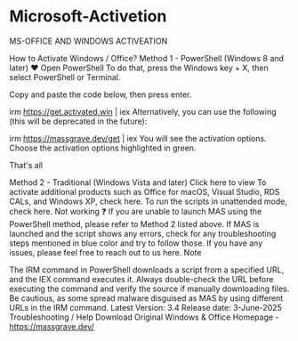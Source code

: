 # Microsoft-Activetion
MS-OFFICE AND WINDOWS ACTIVEATION


How to Activate Windows / Office?
Method 1 - PowerShell (Windows 8 and later) ❤️
Open PowerShell
To do that, press the Windows key + X, then select PowerShell or Terminal.


Copy and paste the code below, then press enter.

irm https://get.activated.win | iex
Alternatively, you can use the following (this will be deprecated in the future):

irm https://massgrave.dev/get | iex
You will see the activation options. Choose the activation options highlighted in green.

That's all

Method 2 - Traditional (Windows Vista and later)
Click here to view
To activate additional products such as Office for macOS, Visual Studio, RDS CALs, and Windows XP, check here.
To run the scripts in unattended mode, check here.
Not working ❓
If you are unable to launch MAS using the PowerShell method, please refer to Method 2 listed above.
If MAS is launched and the script shows any errors, check for any troubleshooting steps mentioned in blue color and try to follow those.
If you have any issues, please feel free to reach out to us here.
Note

The IRM command in PowerShell downloads a script from a specified URL, and the IEX command executes it.
Always double-check the URL before executing the command and verify the source if manually downloading files.
Be cautious, as some spread malware disguised as MAS by using different URLs in the IRM command.
Latest Version: 3.4
Release date: 3-June-2025
Troubleshooting / Help
Download Original Windows & Office
Homepage - https://massgrave.dev/
